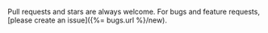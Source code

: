 Pull requests and stars are always welcome. For bugs and feature requests, [please create an issue]({%= bugs.url %}/new).
